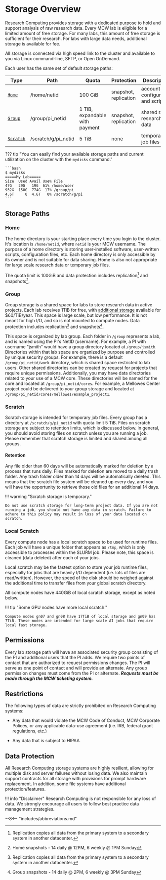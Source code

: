 # Storage Overview

Research Computing provides storage with a dedicated purpose to hold and support analysis of raw research data. Every MCW lab is eligible for a limited amount of free storage. For many labs, this amount of free storage is sufficient for their research. For labs with large data needs, additional storage is available for fee.

All storage is connected via high speed link to the cluster and available to you via Linux command-line, SFTP, or Open OnDemand.

Each user has the same set of default storage paths:

| Type                  | Path                | Quota                          | Protection            | Description                       |
| --------------------- | ------------------- | ------------------------------ | --------------------- | --------------------------------- |
| [`Home`](#home)       | /home/netid         | 100 GiB                        | snapshot, replication | account configuration and scripts |
| [`Group`](#group)     | /group/pi_netid     | 1 TiB, expandable with payment | snapshot, replication | shared raw research data          |
| [`Scratch`](#scratch) | /scratch/g/pi_netid | 5 TiB                          | none                  | temporary job files               |

??? tip "You can easily find your available storage paths and current utilization on the cluster  with the `mydisks` command."

    ```bash
    $ mydisks
    =====My Lab=====
    Size  Used Avail Use% File
    47G   29G   19G  61% /home/user
    932G  158G  774G  17% /group/pi
    4.6T     0  4.6T   0% /scratch/g/pi
    ```

## Storage Paths

### Home

The home directory is your starting place every time you login to the cluster. It's location is `/home/netid`, where `netid` is your MCW username. The purpose of a home directory is storing user-installed software, user-written scripts, configuration files, etc. Each home directory is only accessible by its owner and is not suitable for data sharing. Home is also not appropriate for large scale research data or temporary job files.

The quota limit is 100GiB and data protection includes replication[^1] and snapshots[^2].

### Group

Group storage is a shared space for labs to store research data in active projects. Each lab receives 1TiB for free, with [additional storage](../storage/paid-storage.md) available for $60/TiB/year. This space is large scale, but low performance. It is not meant for high I/O, and so is not mounted to compute nodes. Data protection includes replication[^1] and snapshots[^3].

This space is organized by lab group. Each folder in `/group` represents a lab, and is named using the PI's NetID (username). For example, a PI with username "jsmith" would have a group directory located at `/group/jsmith`. Directories within that lab space are organized by purpose and controlled by unique security groups. For example, there is a default `/group/pi_netid/work` directory, which is shared space restricted to lab users. Other shared directories can be created by request for projects that require unique permissions. Additionally, you may have data directories related to your use of a MCW core. These directories will be named for the core and located at `/group/pi_netid/cores`. For example, a Mellowes Center project could be delivered to your group storage and located at `/group/pi_netid/cores/mellowes/example_project1`.

### Scratch

Scratch storage is intended for temporary job files. Every group has a directory at `/scratch/g/pi_netid` with quota limit 5 TiB. Files on scratch storage are subject to retention limits, which is discussed below. In general, you should avoid storing files on scratch unless you are running a job. Please remember that scratch storage is limited and shared among all groups.

#### Retention

Any file older than 60 days will be automatically marked for deletion by a process that runs daily. Files marked for deletion are moved to a daily trash folder. Any trash folder older than 14 days will be automatically deleted. This means that the scratch file system will be cleaned up every day, and you will have the opportunity to retrieve those old files for an additional 14 days.

!!! warning "Scratch storage is temporary."

    Do not use scratch storage for long-term project data. If you are not running a job, you should not have any data in scratch. Failure to adhere to this policy may result in loss of your data located on scratch.

### Local Scratch

Every compute node has a local scratch space to be used for runtime files. Each job will have a unique folder that appears as `/tmp`, which is only accessible to processes within the SLURM job. Please note, this space is cleaned (data deleted) after each of your jobs.

Local scratch may be the fastest option to store your job runtime files, especially for jobs that are heavily I/O dependent (i.e. lots of files are read/written). However, the speed of the disk should be weighed against the additional time to transfer files from your global scratch directory.

All compute nodes have 440GiB of local scratch storage, except as noted below.

!!! tip "Some GPU nodes have more local scratch."

    Compute nodes gn07 and gn08 have 17TiB of local storage and gn09 has 7TiB. These nodes are intended for large scale AI jobs that require local fast storage.

## Permissions

Every lab storage path will have an associated security group consisting of the PI and additional users that the PI adds. We require two points of contact that are authorized to request permissions changes. The PI will serve as one point of contact and will provide an alternate. Any group permission changes must come from the PI or alternate. ***Requests must be made through the MCW ticketing system.***

## Restrictions

The following types of data are strictly prohibited on Research Computing systems:

- Any data that would violate the MCW Code of Conduct, MCW Corporate Polices, or any applicable data-use agreement (i.e. IRB, federal grant regulations, etc.)

- Any data that is subject to HIPAA

## Data Protection

All Research Computing storage systems are highly resilient, allowing for multiple disk and server failures without losing data. We also maintain support contracts for all storage with provisions for prompt hardware replacement. In addition, some file systems have additional protection/features.

!!! info "Disclaimer"
    Research Computing is not responsible for any loss of data. We strongly encourage all users to follow best practice data management strategies.

[^1]: Replication copies all data from the primary system to a secondary system in another datacenter.
[^2]: Home snapshots - 14 daily @ 12PM, 6 weekly @ 1PM Sunday
[^3]: Group snapshots - 14 daily @ 2PM, 6 weekly @ 3PM Sunday

--8<-- "includes/abbreviations.md"
